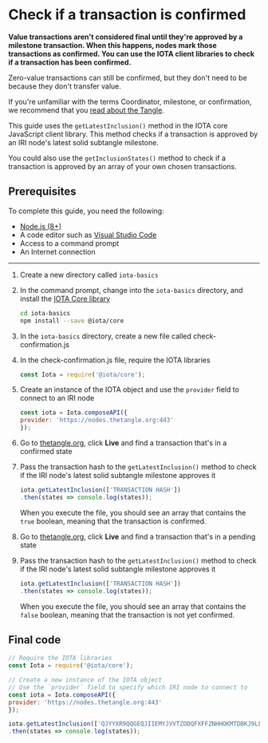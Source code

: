 # Check if a transaction is confirmed

**Value transactions aren't considered final until they're approved by a milestone transaction. When this happens, nodes mark those transactions as confirmed. You can use the IOTA client libraries to check if a transaction has been confirmed.**

Zero-value transactions can still be confirmed, but they don't need to be because they don't transfer value.

If you're unfamiliar with the terms Coordinator, milestone, or confirmation, we recommend that you [read about the Tangle](root://the-tangle/0.1/introduction/overview.md).

This guide uses the `getLatestInclusion()` method in the IOTA core JavaScript client library. This method checks if a transaction is approved by an IRI node's latest solid subtangle milestone.

You could also use the `getInclusionStates()` method to check if a transaction is approved by an array of your own chosen transactions.

## Prerequisites

To complete this guide, you need the following:

* [Node.js (8+)](https://nodejs.org/en/)
* A code editor such as [Visual Studio Code](https://code.visualstudio.com/Download)
* Access to a command prompt
* An Internet connection

---

1. Create a new directory called `iota-basics`

2. In the command prompt, change into the `iota-basics` directory, and install the [IOTA Core library](https://github.com/iotaledger/iota.js/tree/next/packages/core)

    ```bash
    cd iota-basics
    npm install --save @iota/core
    ```

3. In the `iota-basics` directory, create a new file called check-confirmation.js

4. In the check-confirmation.js file, require the IOTA libraries

    ```js
    const Iota = require('@iota/core');
    ```

5. Create an instance of the IOTA object and use the `provider` field to connect to an IRI node

    ```js
    const iota = Iota.composeAPI({
    provider: 'https://nodes.thetangle.org:443'
    });
    ```

6. Go to [thetangle.org](https://thetangle.org), click **Live** and find a transaction that's in a confirmed state

7. Pass the transaction hash to the `getLatestInclusion()` method to check if the IRI node's latest solid subtangle milestone approves it

    ```js
    iota.getLatestInclusion(['TRANSACTION HASH'])
    .then(states => console.log(states));
    ```

    When you execute the file, you should see an array that contains the `true` boolean, meaning that the transaction is confirmed.

8. Go to [thetangle.org](https://thetangle.org), click **Live** and find a transaction that's in a pending state

9. Pass the transaction hash to the `getLatestInclusion()` method to check if the IRI node's latest solid subtangle milestone approves it

    ```js
    iota.getLatestInclusion(['TRANSACTION HASH'])
    .then(states => console.log(states));
    ```

    When you execute the file, you should see an array that contains the `false` boolean, meaning that the transaction is not yet confirmed.

## Final code

```js
// Require the IOTA libraries
const Iota = require('@iota/core');

// Create a new instance of the IOTA object
// Use the `provider` field to specify which IRI node to connect to
const iota = Iota.composeAPI({
provider: 'https://nodes.thetangle.org:443'
});

iota.getLatestInclusion(['QJYYXR9QQGEQJIIEMYJVVTZODQFXFFZNHHOKMTDBKJ9LLKCYJKSUWBHGHUFCKFQGD9WCXBJ9HRAFZ9999'])
.then(states => console.log(states));
```



